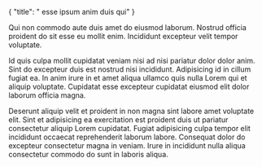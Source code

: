 {
  "title": " esse ipsum anim duis qui"
}

Qui non commodo aute duis amet do eiusmod laborum. Nostrud officia proident do sit esse eu mollit enim. Incididunt excepteur velit tempor voluptate.

Id quis culpa mollit cupidatat veniam nisi ad nisi pariatur dolor dolor anim. Sint do excepteur duis est nostrud nisi incididunt. Adipisicing id in cillum fugiat ea. In anim irure in et amet aliqua ullamco quis nulla Lorem qui et aliquip voluptate. Cupidatat esse excepteur cupidatat eiusmod elit dolor laborum officia magna.

Deserunt aliquip velit et proident in non magna sint labore amet voluptate elit. Sint et adipisicing ea exercitation est proident duis ut pariatur consectetur aliquip Lorem cupidatat. Fugiat adipisicing culpa tempor elit incididunt occaecat reprehenderit laborum labore. Consequat dolor do excepteur consectetur magna in veniam. Irure in incididunt nulla aliqua consectetur commodo do sunt in laboris aliqua.